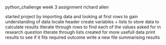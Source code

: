 python_challenge
week 3 assignment
richard allen

started project by importing data and looking at first rows to gain understanding of data
locate header
create variables + lists to store data to calculate results
itterate through rows to find each of the values asked for in research question
  itterate through lists created for more usefull data
print results to see if it fits required outcome
write a new file summarising results
